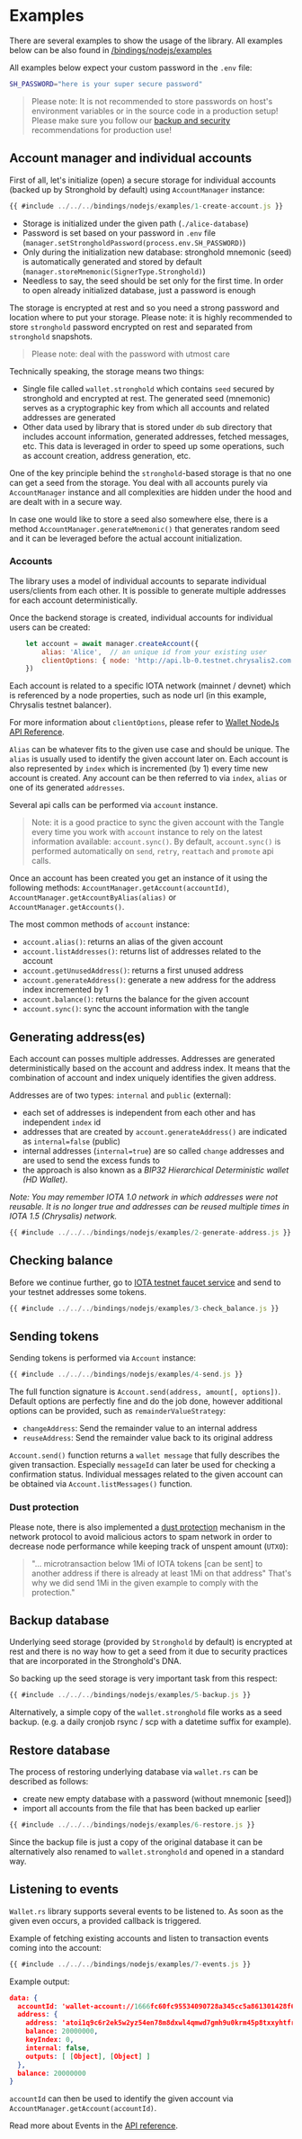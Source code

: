 # Examples

There are several examples to show the usage of the library. All examples below can be also found in [/bindings/nodejs/examples](https://github.com/iotaledger/wallet.rs/tree/develop/bindings/nodejs/examples)

All examples below expect your custom password in the `.env` file:
```bash
SH_PASSWORD="here is your super secure password"
```
> Please note: It is not recommended to store passwords on host's environment variables or in the source code in a production setup! Please make sure you follow our [backup and security](https://chrysalis.docs.iota.org/guides/backup_security.html) recommendations for production use!

## Account manager and individual accounts
First of all, let's initialize (open) a secure storage for individual accounts (backed up by Stronghold by default) using `AccountManager` instance:
```javascript
{{ #include ../../../bindings/nodejs/examples/1-create-account.js }}
```
* Storage is initialized under the given path (`./alice-database`)
* Password is set based on your password in `.env` file (`manager.setStrongholdPassword(process.env.SH_PASSWORD)`)
* Only during the initialization new database: stronghold mnemonic (seed) is automatically generated and stored by default (`manager.storeMnemonic(SignerType.Stronghold)`)
* Needless to say, the seed should be set only for the first time. In order to open already initialized database, just a password is enough

The storage is encrypted at rest and so you need a strong password and location where to put your storage. Please note: it is highly recommended to store `stronghold` password encrypted on rest and separated from `stronghold` snapshots.

> Please note: deal with the password with utmost care

Technically speaking, the storage means two things:
* Single file called `wallet.stronghold` which contains `seed` secured by stronghold and encrypted at rest. The generated seed (mnemonic) serves as a cryptographic key from which all accounts and related addresses are generated
* Other data used by library that is stored under `db` sub directory that includes account information, generated addresses, fetched messages, etc. This data is leveraged in order to speed up some operations, such as account creation, address generation, etc.

One of the key principle behind the `stronghold`-based storage is that no one can get a seed from the storage. You deal with all accounts purely via `AccountManager` instance and all complexities are hidden under the hood and are dealt with in a secure way.

In case one would like to store a seed also somewhere else, there is a method `AccountManager.generateMnemonic()` that generates random seed and it can be leveraged before the actual account initialization.

### Accounts
The library uses a model of individual accounts to separate individual users/clients from each other. It is possible to generate multiple addresses for each account deterministically. 

Once the backend storage is created, individual accounts for individual users can be created:
```javascript
    let account = await manager.createAccount({
        alias: 'Alice',  // an unique id from your existing user
        clientOptions: { node: 'http://api.lb-0.testnet.chrysalis2.com', localPow: false }
    })
```
Each account is related to a specific IOTA network (mainnet / devnet) which is referenced by a node properties, such as node url (in this example, Chrysalis testnet balancer).

For more information about `clientOptions`, please refer to [Wallet NodeJs API Reference](https://wallet-lib.docs.iota.org/libraries/nodejs/api_reference.html).

`Alias` can be whatever fits to the given use case and should be unique. The `alias` is usually used to identify the given account later on. Each account is also represented by `index` which is incremented (by 1) every time new account is created. 
Any account can be then referred to via `index`, `alias` or one of its generated `addresses`.

Several api calls can be performed via `account` instance.

> Note: it is a good practice to sync the given account with the Tangle every time you work with `account` instance to rely on the latest information available: `account.sync()`. By default, `account.sync()` is performed automatically on `send`, `retry`, `reattach` and `promote` api calls.

Once an account has been created you get an instance of it using the following methods: `AccountManager.getAccount(accountId)`, `AccountManager.getAccountByAlias(alias)` or `AccountManager.getAccounts()`.

The most common methods of `account` instance:
* `account.alias()`: returns an alias of the given account
* `account.listAddresses()`: returns list of addresses related to the account
* `account.getUnusedAddress()`: returns a first unused address
* `account.generateAddress()`: generate a new address for the address index incremented by 1
* `account.balance()`: returns the balance for the given account
* `account.sync()`: sync the account information with the tangle

## Generating address(es)
Each account can posses multiple addresses. Addresses are generated deterministically based on the account and address index. It means that the combination of account and index uniquely identifies the given address.

Addresses are of two types: `internal` and `public` (external):
* each set of addresses is independent from each other and has independent `index` id
* addresses that are created by `account.generateAddress()` are indicated as `internal=false` (public)
* internal addresses (`internal=true`) are so called `change` addresses and are used to send the excess funds to
* the approach is also known as a *BIP32 Hierarchical Deterministic wallet (HD Wallet)*.

_Note: You may remember IOTA 1.0 network in which addresses were not reusable. It is no longer true and addresses can be reused multiple times in IOTA 1.5 (Chrysalis) network._

```javascript
{{ #include ../../../bindings/nodejs/examples/2-generate-address.js }}
```

## Checking balance
Before we continue further, go to [IOTA testnet faucet service](https://faucet.testnet.chrysalis2.com/) and send to your testnet addresses some tokens.

```javascript
{{ #include ../../../bindings/nodejs/examples/3-check_balance.js }}
```

## Sending tokens
Sending tokens is performed via `Account` instance:

```javascript
{{ #include ../../../bindings/nodejs/examples/4-send.js }}
```
The full function signature is `Account.send(address, amount[, options])`.
Default options are perfectly fine and do the job done, however additional options can be provided, such as `remainderValueStrategy`:
* `changeAddress`: Send the remainder value to an internal address
* `reuseAddress`: Send the remainder value back to its original address

`Account.send()` function returns a `wallet message` that fully describes the given transaction. Especially `messageId` can later be used for checking a confirmation status. Individual messages related to the given account can be obtained via `Account.listMessages()` function.

### Dust protection
Please note, there is also implemented a [dust protection](https://chrysalis.docs.iota.org/guides/dev_guide.html#dust-protection) mechanism in the network protocol to avoid malicious actors to spam network in order to decrease node performance while keeping track of unspent amount (`UTXO`):
> "... microtransaction below 1Mi of IOTA tokens [can be sent] to another address if there is already at least 1Mi on that address"
That's why we did send 1Mi in the given example to comply with the protection."

## Backup database
Underlying seed storage (provided by `Stronghold` by default) is encrypted at rest and there is no way how to get a seed from it due to security practices that are incorporated in the Stronghold's DNA.

So backing up the seed storage is very important task from this respect:
```javascript
{{ #include ../../../bindings/nodejs/examples/5-backup.js }}
```
Alternatively, a simple copy of the `wallet.stronghold` file works as a seed backup. (e.g. a daily cronjob rsync / scp with a datetime suffix for example).

## Restore database
The process of restoring underlying database via `wallet.rs` can be described as follows:
* create new empty database with a password (without mnemonic [seed])
* import all accounts from the file that has been backed up earlier

```javascript
{{ #include ../../../bindings/nodejs/examples/6-restore.js }}
```

Since the backup file is just a copy of the original database it can be alternatively also renamed to `wallet.stronghold` and opened in a standard way.

## Listening to events
`Wallet.rs` library supports several events to be listened to. As soon as the given even occurs, a provided callback is triggered.

Example of fetching existing accounts and listen to transaction events coming into the account:
```javascript
{{ #include ../../../bindings/nodejs/examples/7-events.js }}
```

Example output:

```json
data: {
  accountId: 'wallet-account://1666fc60fc95534090728a345cc5a861301428f68a237bea2b5ba0c844988566',
  address: {
    address: 'atoi1q9c6r2ek5w2yz54en78m8dxwl4qmwd7gmh9u0krm45p8txxyhtfry6apvwj',
    balance: 20000000,
    keyIndex: 0,
    internal: false,
    outputs: [ [Object], [Object] ]
  },
  balance: 20000000
}
```

`accountId` can then be used to identify the given account via `AccountManager.getAccount(accountId)`.

Read more about Events in the [API reference](https://wallet-lib.docs.iota.org/libraries/nodejs/api_reference.html#addeventlistenerevent-cb).
